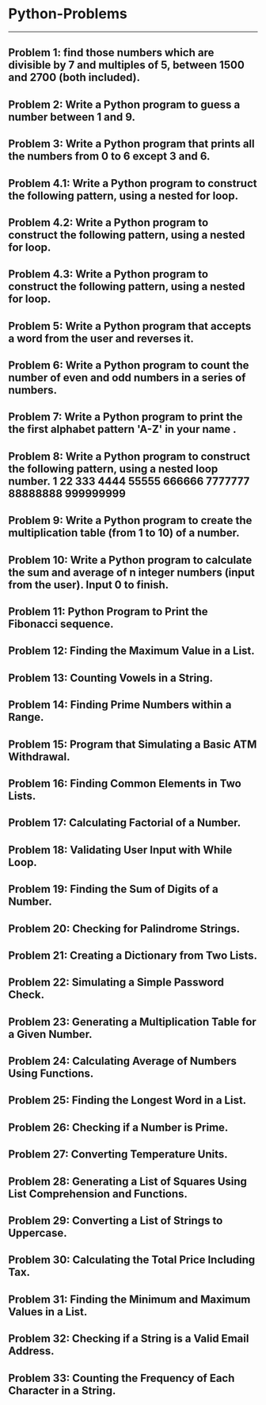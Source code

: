 # Python-Problems
------------------
Problem 1: find those numbers which are divisible by 7 and multiples of 5, between 1500 and 2700 (both included).
-----------------------------------------------------------------------------------------------------------------
Problem 2: Write a Python program to guess a number between 1 and 9.
-----------------------------------------------------------------------------------------------------------------
Problem 3: Write a Python program that prints all the numbers from 0 to 6 except 3 and 6.
-----------------------------------------------------------------------------------------------------------------
Problem 4.1: Write a Python program to construct the following pattern, using a nested for loop.
-----------------------------------------------------------------------------------------------------------------
Problem 4.2: Write a Python program to construct the following pattern, using a nested for loop.
-----------------------------------------------------------------------------------------------------------------
Problem 4.3: Write a Python program to construct the following pattern, using a nested for loop.
-----------------------------------------------------------------------------------------------------------------
Problem 5: Write a Python program that accepts a word from the user and reverses it. 
-----------------------------------------------------------------------------------------------------------------
Problem 6: Write a Python program to count the number of even and odd numbers in a series of numbers.
-----------------------------------------------------------------------------------------------------------------
Problem 7: Write a Python program to print the the first alphabet pattern 'A-Z' in your name .
-----------------------------------------------------------------------------------------------------------------
Problem 8: Write a Python program to construct the following pattern, using a nested loop number.
1 22 333 4444 55555 666666 7777777 88888888 999999999
-----------------------------------------------------------------------------------------------------------------
Problem 9: Write a Python program to create the multiplication table (from 1 to 10) of a number.
-----------------------------------------------------------------------------------------------------------------
Problem 10: Write a Python program to calculate the sum and average of n integer numbers (input from the user). Input 0 to finish.
-----------------------------------------------------------------------------------------------------------------
Problem 11: Python Program to Print the Fibonacci sequence.
-----------------------------------------------------------------------------------------------------------------
Problem 12: Finding the Maximum Value in a List.
-----------------------------------------------------------------------------------------------------------------
Problem 13: Counting Vowels in a String.
-----------------------------------------------------------------------------------------------------------------
Problem 14: Finding Prime Numbers within a Range.
-----------------------------------------------------------------------------------------------------------------
Problem 15: Program that Simulating a Basic ATM Withdrawal.
-----------------------------------------------------------------------------------------------------------------
Problem 16: Finding Common Elements in Two Lists.
-----------------------------------------------------------------------------------------------------------------
Problem 17: Calculating Factorial of a Number.
-----------------------------------------------------------------------------------------------------------------
Problem 18: Validating User Input with While Loop.
-----------------------------------------------------------------------------------------------------------------
Problem 19: Finding the Sum of Digits of a Number.
-----------------------------------------------------------------------------------------------------------------
Problem 20: Checking for Palindrome Strings.
-----------------------------------------------------------------------------------------------------------------
Problem 21: Creating a Dictionary from Two Lists.
-----------------------------------------------------------------------------------------------------------------
Problem 22: Simulating a Simple Password Check.
-----------------------------------------------------------------------------------------------------------------
Problem 23: Generating a Multiplication Table for a Given Number.
-----------------------------------------------------------------------------------------------------------------
Problem 24: Calculating Average of Numbers Using Functions.
-----------------------------------------------------------------------------------------------------------------
Problem 25: Finding the Longest Word in a List.
-----------------------------------------------------------------------------------------------------------------
Problem 26: Checking if a Number is Prime.
-----------------------------------------------------------------------------------------------------------------
Problem 27: Converting Temperature Units.
-----------------------------------------------------------------------------------------------------------------
Problem 28: Generating a List of Squares Using List Comprehension and Functions.
-----------------------------------------------------------------------------------------------------------------
Problem 29: Converting a List of Strings to Uppercase.
-----------------------------------------------------------------------------------------------------------------
Problem 30: Calculating the Total Price Including Tax.
-----------------------------------------------------------------------------------------------------------------
Problem 31: Finding the Minimum and Maximum Values in a List.
-----------------------------------------------------------------------------------------------------------------
Problem 32: Checking if a String is a Valid Email Address.
-----------------------------------------------------------------------------------------------------------------
Problem 33: Counting the Frequency of Each Character in a String.
-----------------------------------------------------------------------------------------------------------------

